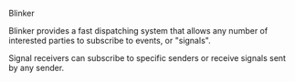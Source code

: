 Blinker

Blinker provides a fast dispatching system that allows any number of interested parties to subscribe to events, or "signals".

Signal receivers can subscribe to specific senders or receive signals sent by any sender.
